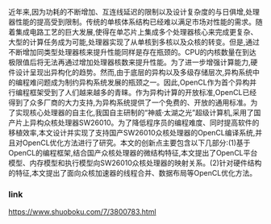 近年来,因为功耗的不断增加、互连线延迟的限制以及设计复杂度的与日俱增,处理器性能的提高受到限制。传统的单核体系结构已经难以满足市场对性能的需求。随着集成电路工艺的巨大发展,使得在单芯片上集成多个处理器核心来完成更复杂、大型的计算任务成为可能,处理器实现了从单核到多核以及众核的转变。但是,通过不断增加同类型处理器核来提升性能同样是存在瓶颈的。CPU的内核数量在到达极限值后将无法再通过增加处理器核数来提升性能。为了进一步增强计算能力,硬件设计呈现出异构化的趋势。然而,由于底层的异构以及多级存储层次,异构系统中的编程难问题成为制约异构系统发展的瓶颈之一。因此,OpenCL作为首个异构并行编程框架受到了人们越来越多的青睐。作为异构计算的开放标准,OpenCL已经得到了众多厂商的大力支持,为异构系统提供了一个免费的、开放的通用标准。为了实现核心处理器的自主化,我国自主研制的“神威·太湖之光”超级计算机,采用了国产片上异构众核处理器SW26010。为了降低程序员的编程难度、同时提高软件的移植效率,本文设计并实现了支持国产SW26010众核处理器的OpenCL编译系统,并且对OpenCL优化方法进行了研究。本文的创新点主要包含以下几部分:(1)基于OpenCL的编程框架,结合国产众核处理器的微结构特征,本文提出了OpenCL平台模型、内存模型和执行模型向SW26010众核处理器的映射关系。(2)针对硬件结构的特征,本文提出了面向众核加速器的线程合并、数据布局等OpenCL优化方法。

### link
https://www.shuoboku.com/7/3800783.html
